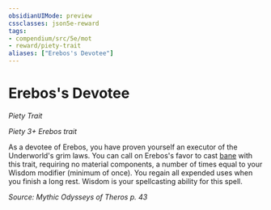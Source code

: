 ```yaml
---
obsidianUIMode: preview
cssclasses: json5e-reward
tags:
- compendium/src/5e/mot
- reward/piety-trait
aliases: ["Erebos's Devotee"]
---
```

# Erebos's Devotee
*Piety Trait*  

*Piety 3+ Erebos trait*

As a devotee of Erebos, you have proven yourself an executor of the Underworld's grim laws. You can call on Erebos's favor to cast [bane](2-Mechanics/CLI/spells/bane.md) with this trait, requiring no material components, a number of times equal to your Wisdom modifier (minimum of once). You regain all expended uses when you finish a long rest. Wisdom is your spellcasting ability for this spell.

*Source: Mythic Odysseys of Theros p. 43*